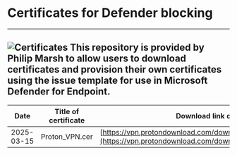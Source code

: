 # Certificates for Defender blocking
---
![Certificates](https://img.shields.io/badge/Certificates-0-blue)
This repository is provided by Philip Marsh to allow users to download certificates and provision their own certificates using the issue template for use in Microsoft Defender for Endpoint.
---
| Date       | Title of certificate | Download link of software |
|------------|----------------------|---------------------------|
| 2025-03-15 | Proton_VPN.cer | [https://vpn.protondownload.com/download/ProtonVPN_v3.5.3_x64.exe](https://vpn.protondownload.com/download/ProtonVPN_v3.5.3_x64.exe) |
